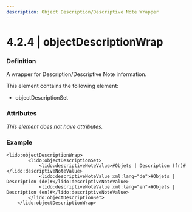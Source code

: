 ```yaml
---
description: Object Description/Descriptive Note Wrapper
---
```


# 4.2.4 \| objectDescriptionWrap

### Definition

A wrapper for Description/Descriptive Note information.

This element contains the following element:

* objectDescriptionSet

### Attributes

_This element does not have attributes._

### Example

```markup
<lido:objectDescriptionWrap>
        <lido:objectDescriptionSet>
            <lido:descriptiveNoteValue>#Objets | Description (fr)#</lido:descriptiveNoteValue>
            <lido:descriptiveNoteValue xml:lang="de">#Objets | Description (de)#</lido:descriptiveNoteValue>
            <lido:descriptiveNoteValue xml:lang="en">#Objets | Description (en)#</lido:descriptiveNoteValue>
        </lido:objectDescriptionSet>
    </lido:objectDescriptionWrap>
```

